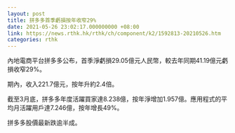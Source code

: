 ```yaml
---
layout: post
title: 拼多多首季虧損按年收窄29%
date: 2021-05-26 23:02:17.000000000 +08:00
link: https://news.rthk.hk/rthk/ch/component/k2/1592813-20210526.htm
categories: rthk
---
```


內地電商平台拼多多公布，首季淨虧損29.05億元人民幣，較去年同期41.19億元虧損收窄29%。

期內，收入221.7億元，按年升約2.4倍。

截至3月底，拼多多年度活躍買家達8.238億，按年淨增加1.957億。應用程式的平均月活躍用戶達7.246億，按年增長49%。

拼多多股價最新跌逾半成。
